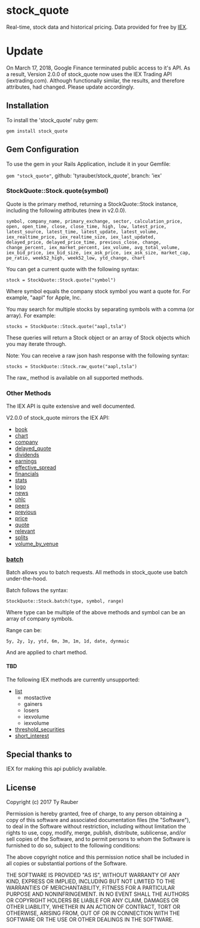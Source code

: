 # stock_quote

Real-time, stock data and historical pricing. Data provided for free by [IEX](https://iextrading.com/developer/).

# Update

On March 17, 2018, Google Finance terminated public access to it's API.  As a result, Version 2.0.0 of stock_quote now uses the IEX Trading API (iextrading.com). Although functionally similar, the results, and therefore attributes, had changed. Please update accordingly. 

## Installation

To install the 'stock_quote' ruby gem:

`gem install stock_quote`

## Gem Configuration

To use the gem in your Rails Application, include it in your Gemfile:

`gem "stock_quote"`, github: 'tyrauber/stock_quote', branch: 'iex'

### StockQuote::Stock.quote(symbol)

Quote is the primary method, returning a StockQuote::Stock instance, including the following attributes (new in v2.0.0).

`symbol, company_name, primary_exchange, sector, calculation_price, open, open_time, close, close_time, high, low, latest_price, latest_source, latest_time, latest_update, latest_volume, iex_realtime_price, iex_realtime_size, iex_last_updated, delayed_price, delayed_price_time, previous_close, change, change_percent, iex_market_percent, iex_volume, avg_total_volume, iex_bid_price, iex_bid_size, iex_ask_price, iex_ask_size, market_cap, pe_ratio, week52_high, week52_low, ytd_change, chart`

You can get a current quote with the following syntax:

`stock = StockQuote::Stock.quote("symbol")`

Where symbol equals the company stock symbol you want a quote for. For example, "aapl" for Apple, Inc.

You may search for multiple stocks by separating symbols with a comma (or array). For example:

`stocks = StockQuote::Stock.quote("aapl,tsla")`

These queries will return a Stock object or an array of Stock objects which you may iterate through. 

Note: You can receive a raw json hash response with the following syntax:

`stocks = StockQuote::Stock.raw_quote("aapl,tsla")`

The raw_ method is available on all supported methods.

### Other Methods

The IEX API is quite extensive and well documented.

V2.0.0 of stock_quote mirrors the IEX API:

* [book](https://iextrading.com/developer/docs/#book)
* [chart](https://iextrading.com/developer/docs/#chart)
* [company](https://iextrading.com/developer/docs/#company)
* [delayed_quote](https://iextrading.com/developer/docs/#delayed-quote)
* [dividends](https://iextrading.com/developer/docs/#dividends)
* [earnings](https://iextrading.com/developer/docs/#earnings)
* [effective_spread](https://iextrading.com/developer/docs/#effective-spread)
* [financials](https://iextrading.com/developer/docs/#financials)
* [stats](https://iextrading.com/developer/docs/#key-stats)
* [logo](https://iextrading.com/developer/docs/#logo)
* [news](https://iextrading.com/developer/docs/#news)
* [ohlc](https://iextrading.com/developer/docs/#ohlc)
* [peers](https://iextrading.com/developer/docs/#peers)
* [previous](https://iextrading.com/developer/docs/#previous)
* [price](https://iextrading.com/developer/docs/#price)
* [quote](https://iextrading.com/developer/docs/#quote)
* [relevant](https://iextrading.com/developer/docs/#relevant)
* [splits](https://iextrading.com/developer/docs/#splits)
* [volume_by_venue](https://iextrading.com/developer/docs/#volume-by-venue)

### [batch](https://iextrading.com/developer/docs/#batch-requests)

Batch allows you to batch requests.  All methods in stock_quote use batch under-the-hood.

Batch follows the syntax:

`StockQuote::Stock.batch(type, symbol, range)`

Where type can be multiple of the above methods and symbol can be an array of company symbols.

Range can be:

`5y, 2y, 1y, ytd, 6m, 3m, 1m, 1d, date, dynmaic`

And are applied to chart method.

#### TBD

The following IEX methods are currently unsupported:

* [list](https://iextrading.com/developer/docs/#list)
  * mostactive
  * gainers
  * losers
  * iexvolume
  * iexvolume
* [threshold_securities](https://iextrading.com/developer/docs/#iex-regulation-sho-threshold-securities-list)
* [short_interest](https://iextrading.com/developer/docs/#iex-short-interest-list)


## Special thanks to

IEX for making this api publicly available.


## License

Copyright (c) 2017 Ty Rauber

Permission is hereby granted, free of charge, to any person obtaining a copy
of this software and associated documentation files (the "Software"), to deal
in the Software without restriction, including without limitation the rights
to use, copy, modify, merge, publish, distribute, sublicense, and/or sell
copies of the Software, and to permit persons to whom the Software is
furnished to do so, subject to the following conditions:

The above copyright notice and this permission notice shall be included in
all copies or substantial portions of the Software.

THE SOFTWARE IS PROVIDED "AS IS", WITHOUT WARRANTY OF ANY KIND, EXPRESS OR
IMPLIED, INCLUDING BUT NOT LIMITED TO THE WARRANTIES OF MERCHANTABILITY,
FITNESS FOR A PARTICULAR PURPOSE AND NONINFRINGEMENT. IN NO EVENT SHALL THE
AUTHORS OR COPYRIGHT HOLDERS BE LIABLE FOR ANY CLAIM, DAMAGES OR OTHER
LIABILITY, WHETHER IN AN ACTION OF CONTRACT, TORT OR OTHERWISE, ARISING FROM,
OUT OF OR IN CONNECTION WITH THE SOFTWARE OR THE USE OR OTHER DEALINGS IN
THE SOFTWARE.
